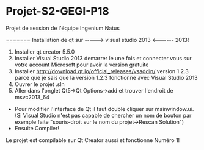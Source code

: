# Projet-S2-GEGI-P18
Projet de session de l'équipe Ingenium Natus

=======
Installation de qt sur -----> visual studio 2013 <------ 2013!

1) Installer qt creator 5.5.0
2) Installer Visual Studio 2013 demarrer le une fois et connecter vous sur votre account Microsoft pour avoir la version gratuite
3) Installer http://download.qt.io/official_releases/vsaddin/ version 1.2.3 parce que je sais que la version 1.2.3 fonctionne avec Visual Studio 2013
4) Ouvrer le projet .sln
5) Aller dans l'onglet Qt5->Qt Options->add et trouver l'endroit de msvc2013_64

- Pour modifier l'interface de Qt il faut double cliquer sur mainwindow.ui. (Si Visual Studio n'est pas capable de chercher un nom de bouton par exemple faite "souris-droit sur le nom du projet->Rescan Solution")
- Ensuite Compiler!

Le projet est compilable sur Qt Creator aussi et fonctionne Numéro 1!